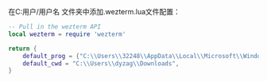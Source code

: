 在C:用户/用户名 文件夹中添加.wezterm.lua文件配置：

```lua
-- Pull in the wezterm API
local wezterm = require 'wezterm'

return {
	default_prog = {"C:\\Users\\32248\\AppData\\Local\\Microsoft\\WindowsApps\\Microsoft.PowerShell_8wekyb3d8bbwe\\pwsh.exe", "-NoLogo"},
	default_cwd = "C:\\Users\\dyzag\\Downloads",
}

```

